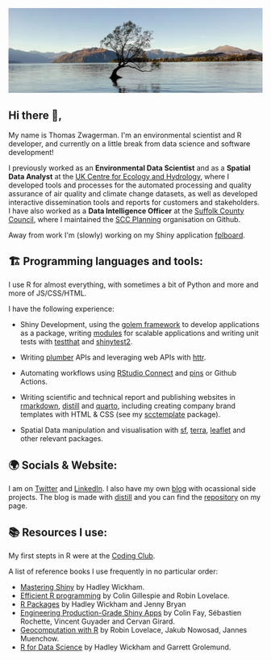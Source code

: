 ![github](https://github.com/thomaszwagerman/thomaszwagerman/blob/main/banner/nz_image.jpg)

## Hi there :wave:,

My name is Thomas Zwagerman. I'm an environmental scientist and R developer, and currently on a little break from data science and software development!

I previously worked as an **Environmental Data Scientist** and as a **Spatial Data Analyst** at the [UK Centre for Ecology and Hydrology](https://www.ceh.ac.uk/), where I developed tools and processes for the automated processing and quality assurance of air quality and climate change datasets, as well as developed interactive dissemination tools and reports for customers and stakeholders. I have also worked as a **Data Intelligence Officer** at the [Suffolk County Council](https://www.suffolk.gov.uk/), where I maintained the [SCC Planning](https://github.com/SCC-Planning) organisation on Github.

Away from work I'm (slowly) working on my Shiny application [fplboard](https://tzwagerman.shinyapps.io/fplboard/).

## :building_construction: Programming languages and tools:
I use R for almost everything, with sometimes a bit of Python and more and more of JS/CSS/HTML.

I have the following experience:

* Shiny Development, using the [golem framework](https://thinkr-open.github.io/golem/) to develop applications as a package, writing [modules](https://mastering-shiny.org/scaling-modules.html) for scalable applications and writing unit tests with [testthat](https://testthat.r-lib.org/) and [shinytest2](https://rstudio.github.io/shinytest2/).
  
* Writing [plumber](https://www.rplumber.io/) APIs and leveraging web APIs with [httr](https://httr.r-lib.org/).

* Automating workflows using [RStudio Connect](https://www.rstudio.com/products/connect/) and [pins](https://github.com/rstudio/pins-r) or Github Actions.

* Writing scientific and technical report and publishing websites in [rmarkdown](https://rmarkdown.rstudio.com/), [distill](https://rstudio.github.io/distill/) and [quarto](https://quarto.org/), including creating company brand templates with HTML & CSS (see my [scctemplate](https://github.com/SCC-Planning/scctemplate) package).

* Spatial Data manipulation and visualisation with [sf](https://r-spatial.github.io/sf/), [terra](https://github.com/rspatial/terra), [leaflet](https://rstudio.github.io/leaflet/) and other relevant packages.

## :earth_africa: Socials & Website:
I am on [Twitter](https://twitter.com/thomzwa) and [LinkedIn](https://www.linkedin.com/in/thomaszwagerman/). I also have my own [blog](https://tzwagerman.netlify.app/) with ocassional side projects. The blog is made with [distill](https://rstudio.github.io/distill/) and you can find the [repository](https://github.com/thomaszwagerman/tz_web_distill) on my page.

## :books: Resources I use:
My first stepts in R were at the [Coding Club](https://ourcodingclub.github.io/). 

A list of reference books I use frequently in no particular order: 
* [Mastering Shiny](https://mastering-shiny.org/) by Hadley Wickham.
* [Efficient R programming](https://csgillespie.github.io/efficientR/) by Colin Gillespie and Robin Lovelace.
* [R Packages](https://r-pkgs.org/) by Hadley Wickham and Jenny Bryan
* [Engineering Production-Grade Shiny Apps](https://engineering-shiny.org/index.html) by Colin Fay, Sébastien Rochette, Vincent Guyader and Cervan Girard.
* [Geocomputation with R](https://geocompr.robinlovelace.net/) by Robin Lovelace, Jakub Nowosad, Jannes Muenchow.
* [R for Data Science](https://r4ds.had.co.nz/) by Hadley Wickham and Garrett Grolemund.

